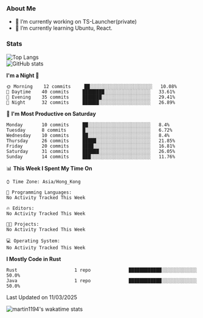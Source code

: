 ### About Me
- 🔭 I’m currently working on TS-Launcher(private)
- 🌱 I’m currently learning Ubuntu, React.

### Stats
![Top Langs](https://github-readme-stats.vercel.app/api/top-langs/?username=martin1194&layout=compact&count_private=true)  
![GitHub stats](https://github-readme-stats.vercel.app/api?username=martin1194&count_private=true)

<!--START_SECTION:waka-->
**I'm a Night 🦉** 

```text
🌞 Morning    12 commits     ██░░░░░░░░░░░░░░░░░░░░░░░   10.08% 
🌆 Daytime    40 commits     ████████░░░░░░░░░░░░░░░░░   33.61% 
🌃 Evening    35 commits     ███████░░░░░░░░░░░░░░░░░░   29.41% 
🌙 Night      32 commits     ██████░░░░░░░░░░░░░░░░░░░   26.89%

```
📅 **I'm Most Productive on Saturday** 

```text
Monday       10 commits     ██░░░░░░░░░░░░░░░░░░░░░░░   8.4% 
Tuesday      8 commits      █░░░░░░░░░░░░░░░░░░░░░░░░   6.72% 
Wednesday    10 commits     ██░░░░░░░░░░░░░░░░░░░░░░░   8.4% 
Thursday     26 commits     █████░░░░░░░░░░░░░░░░░░░░   21.85% 
Friday       20 commits     ████░░░░░░░░░░░░░░░░░░░░░   16.81% 
Saturday     31 commits     ██████░░░░░░░░░░░░░░░░░░░   26.05% 
Sunday       14 commits     ███░░░░░░░░░░░░░░░░░░░░░░   11.76%

```


📊 **This Week I Spent My Time On** 

```text
⌚︎ Time Zone: Asia/Hong_Kong

💬 Programming Languages: 
No Activity Tracked This Week

🔥 Editors: 
No Activity Tracked This Week

🐱‍💻 Projects: 
No Activity Tracked This Week

💻 Operating System: 
No Activity Tracked This Week

```

**I Mostly Code in Rust** 

```text
Rust                     1 repo              ████████████░░░░░░░░░░░░░   50.0% 
Java                     1 repo              ████████████░░░░░░░░░░░░░   50.0%

```



 Last Updated on 11/03/2025
<!--END_SECTION:waka-->


![martin1194's wakatime stats](https://github-readme-stats.vercel.app/api/wakatime?username=martin1194)


<!--
**martin1194/martin1194** is a ✨ _special_ ✨ repository because its `README.md` (this file) appears on your GitHub profile.

Here are some ideas to get you started:

- 🔭 I’m currently working on ...
- 🌱 I’m currently learning ...
- 👯 I’m looking to collaborate on ...
- 🤔 I’m looking for help with ...
- 💬 Ask me about ...
- 📫 How to reach me: ...
- 😄 Pronouns: ...
- ⚡ Fun fact: ...
-->
